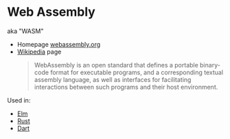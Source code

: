 # Web Assembly

aka "WASM"

* Homepage [webassembly.org](https://webassembly.org/ "https://webassembly.org/")
* [Wikipedia](https://en.wikipedia.org/wiki/WebAssembly) page
  > WebAssembly is an open standard that defines a portable binary-code format for executable programs, and a corresponding textual assembly language, as well as interfaces for facilitating interactions between such programs and their host environment.
  
  
 Used in:
  
- [Elm](../Elm/)
- [Rust](../Rust/)
- [Dart](../Dart/)
  
